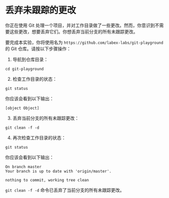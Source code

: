 # 丢弃未跟踪的更改

你正在使用 Git 处理一个项目，并对工作目录做了一些更改。然而，你意识到不需要这些更改，想要丢弃它们。你想丢弃当前分支的所有未跟踪更改。

要完成本实验，你将使用名为 `https://github.com/labex-labs/git-playground` 的 Git 仓库。请按以下步骤操作：

1. 导航到仓库目录：

```shell
cd git-playground
```

2. 检查工作目录的状态：

```shell
git status
```

你应该会看到以下输出：

```shell
[object Object]
```

3. 丢弃当前分支的所有未跟踪更改：

```shell
git clean -f -d
```

4. 再次检查工作目录的状态：

```shell
git status
```

你应该会看到以下输出：

```shell
On branch master
Your branch is up to date with 'origin/master'.

nothing to commit, working tree clean
```

`git clean -f -d` 命令已丢弃了当前分支的所有未跟踪更改。
